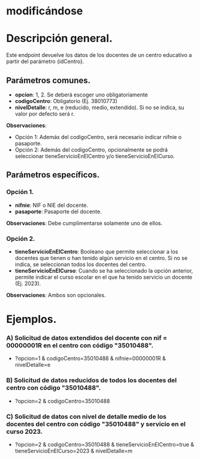 # modificándose


# Descripción general.

Este endpoint devuelve los datos de los docentes de un centro educativo a partir del parámetro {idCentro}.

## Parámetros comunes.
* **opcion**: 1, 2. Se deberá escoger uno obligatoriamente
* **codigoCentro**: Obligatorio (Ej. 38010773)
* **nivelDetalle**: r, m, e (reducido, medio, extendido). Si no se indica, su valor por defecto será r.

**Observaciones**:
* Opción 1: Además del codigoCentro, será necesario indicar nifnie o pasaporte.
* Opción 2: Además del codigoCentro, opcionalmente se podrá seleccionar tieneServicioEnElCentro y/o tieneServicioEnElCurso.

## Parámetros específicos.

### Opción 1.
* **nifnie**: NIF o NIE del docente.
* **pasaporte**: Pasaporte del docente.

**Observaciones**: Debe cumplimentarse solamente uno de ellos.

### Opción 2.
* **tieneServicioEnElCentro**: Booleano que permite seleccionar a los docentes que tienen o han tenido algún servicio en el centro. Si no se indica, se seleccionan todos los docentes del centro.
* **tieneServicioEnElCurso**: Cuando se ha seleccionado la opción anterior, permite indicar el curso escolar en el que ha tenido servicio un docente (Ej. 2023).

**Observaciones**: Ambos son opcionales.

# Ejemplos.
### A) Solicitud de datos extendidos del docente con nif = 00000001R en el centro con código "35010488".
* ?opcion=1 & codigoCentro=35010488 & nifnie=00000001R & nivelDetalle=e

### B) Solicitud de datos reducidos de todos los docentes del centro con código "35010488".
* ?opcion=2 & codigoCentro=35010488

### C) Solicitud de datos con nivel de detalle medio de los docentes del centro con código "35010488" y servicio en el curso 2023. 
* ?opcion=2 & codigoCentro=35010488 & tieneServicioEnElCentro=true & tieneServicioEnElCurso=2023 & nivelDetalle=m

